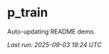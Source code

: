 # p_train

Auto-updating README demo.

<!--START_SECTION:status-->
_Last run: 2025-09-03 19:24 UTC_
<!--END_SECTION:status-->










































































































































































































































































































